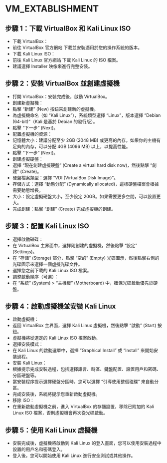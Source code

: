 # VM_EXTABLISHMENT
## 步驟 1：下載 VirtualBox 和 Kali Linux ISO
- 下載 VirtualBox：
- 前往 VirtualBox 官方網站 下載並安裝適用於您的操作系統的版本。
- 下載 Kali Linux ISO：
- 前往 Kali Linux 官方網站 下載 Kali Linux 的 ISO 檔案。
- 建議選擇 Installer 映像來進行完整安裝。
## 步驟 2：安裝 VirtualBox 並創建虛擬機
- 打開 VirtualBox：安裝完成後，啟動 VirtualBox。
- 創建新虛擬機：
- 點擊 “新建” (New) 按鈕來創建新的虛擬機。
- 為虛擬機命名（如 “Kali Linux”），系統類型選擇 “Linux”，版本選擇 “Debian (64-bit)”（Kali 是基於 Debian 的發行版）。
- 點擊 “下一步” (Next)。
- 配置虛擬機的資源：
- 記憶體大小：建議分配至少 2GB (2048 MB) 或更高的內存。如果你的主機有足夠的內存，可以分配 4GB (4096 MB) 以上，以提高性能。
- 點擊 “下一步” (Next)。
- 創建虛擬硬盤：
- 選擇 “現在創建虛擬硬盤” (Create a virtual hard disk now)，然後點擊 “創建” (Create)。
- 硬盤檔案類型：選擇 “VDI (VirtualBox Disk Image)”。
- 存儲方式：選擇 “動態分配” (Dynamically allocated)，這樣硬盤檔案會根據需要動態增長。
- 大小：設定虛擬硬盤大小，至少設定 20GB。如果需要更多空間，可以設置更大。
- 完成創建：點擊 “創建” (Create) 完成虛擬機的創建。
## 步驟 3：配置 Kali Linux ISO
- 選擇啟動磁碟：
- 在 VirtualBox 主界面中，選擇剛創建的虛擬機，然後點擊 “設定” (Settings)。
- 在 “存儲” (Storage) 部分，點擊 “空的” (Empty) 光碟圖示，然後點擊右側的光碟圖示來選擇一個虛擬光碟文件。
- 選擇您之前下載的 Kali Linux ISO 檔案。
- 調整啟動順序（可選）：
- 在 “系統” (System) > “主機板” (Motherboard) 中，確保光碟啟動優先於硬盤。
## 步驟 4：啟動虛擬機並安裝 Kali Linux
- 啟動虛擬機：
- 返回 VirtualBox 主界面，選擇 Kali Linux 虛擬機，然後點擊 “啟動” (Start) 按鈕。
- 虛擬機將從選定的 Kali Linux ISO 檔案啟動。
- 選擇安裝模式：
- 在 Kali Linux 的啟動選單中，選擇 “Graphical Install” 或 “Install” 來開始安裝過程。
- 安裝 Kali Linux：
- 根據提示完成安裝過程，包括選擇語言、時區、鍵盤配置、設置用戶和密碼、分區硬盤等。
- 當安裝程序提示選擇硬盤分區時，您可以選擇 “引導使用整個磁碟” 來自動分區。
- 完成安裝後，系統將提示您重新啟動虛擬機。
- 移除 ISO：
- 在重新啟動虛擬機之前，進入 VirtualBox 的存儲設置，移除已附加的 Kali Linux ISO 檔案，否則虛擬機會再次從光碟啟動。
## 步驟 5：使用 Kali Linux 虛擬機
- 安裝完成後，虛擬機將啟動到 Kali Linux 的登入畫面，您可以使用安裝過程中設置的用戶名和密碼登入。
- 登入後，您可以開始使用 Kali Linux 進行安全測試或其他操作。
